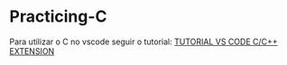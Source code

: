 # Practicing-C

Para utilizar o C no vscode seguir o tutorial:
[TUTORIAL VS CODE C/C++ EXTENSION](https://code.visualstudio.com/docs/cpp/config-mingw)